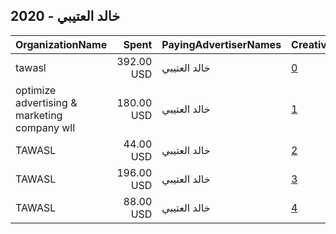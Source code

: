 ## 2020 - خالد العتيبي 
|OrganizationName|Spent|PayingAdvertiserNames|CreativeUrls|Impressions|Genders|AgeBrackets|CountryCodes|BillingAddresses|CandidateBallotInformation|
|:---|---:|:---|:---|---:|:---|:---|:---|:---|:---|
|tawasl|392.00 USD|خالد العتيبي|[0](https://www.snap.com/political-ads/asset/eb217136f15ca2eb195a3d07d33460fbde2c1bd0f6a8b74e559ced11e33096fd?mediaType=mp4)|256,400||21+|kuwait|KW||
|optimize advertising & marketing company wll|180.00 USD|خالد العتيبي|[1](https://www.snap.com/political-ads/asset/24dc8b4a11e2cc60021321e5e9f32e066cbb04e05be4ad8792a5ecf6dff13477?mediaType=png)|126,266||21+|kuwait|"jaber almubarak st, behbehani complex, m floor, office 56,KUWAIT CITY,13046,KW"||
|TAWASL|44.00 USD|خالد العتيبي|[2](https://www.snap.com/political-ads/asset/558c17a2e67a74e57e5a7d5d446d6b1e6824506cbce182e84dd67eae8be0b9ba?mediaType=mp4)|33,331||21+|kuwait|"ADAN,ADAN,66985,KW"||
|TAWASL|196.00 USD|خالد العتيبي|[3](https://www.snap.com/political-ads/asset/0dd4025d74a29ee78089bf8ae58b713f27c07ad7db823a8281cf18e5dfa1c32f?mediaType=mp4)|22,446||21+|kuwait|"ADAN,ADAN,66985,KW"||
|TAWASL|88.00 USD|خالد العتيبي|[4](https://www.snap.com/political-ads/asset/1d82a685e5b4ecd319e97da86369cbb9379b337f502e8f91320dcd50846bfebd?mediaType=mp4)|10,398||21+|kuwait|"ADAN,ADAN,66985,KW"||
